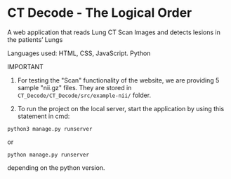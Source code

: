 # CT Decode - The Logical Order

A web application that reads Lung CT Scan Images and detects lesions in the patients’ Lungs

Languages used: HTML, CSS, JavaScript. Python

IMPORTANT

1. For testing the "Scan" functionality of the website, we are providing 5 sample "nii.gz" files. They are stored in ```CT_Decode/CT_Decode/src/example-nii/``` folder.

2. To run the project on the local server, start the application by using this statement in cmd:
```
python3 manage.py runserver
```
or
```
python manage.py runserver
```
depending on the python version.
